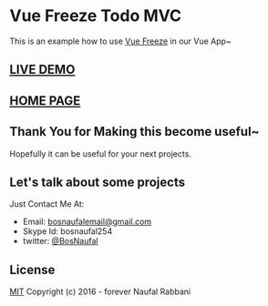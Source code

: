 # Vue Freeze Todo MVC
This is an example how to use [Vue Freeze](https://github.com/bosnaufal/vue-freeze) in our Vue App~

## [LIVE DEMO](https://bosnaufal.github.io/vue-freeze-todomvc)

## [HOME PAGE](https://bosnaufal.github.io/vue-freeze)

## Thank You for Making this become useful~
Hopefully it can be useful for your next projects.

## Let's talk about some projects
Just Contact Me At:
- Email: [bosnaufalemail@gmail.com](mailto:bosnaufalemail@gmail.com)
- Skype Id: bosnaufal254
- twitter: [@BosNaufal](https://twitter.com/BosNaufal)

## License
[MIT](http://opensource.org/licenses/MIT)
Copyright (c) 2016 - forever Naufal Rabbani
